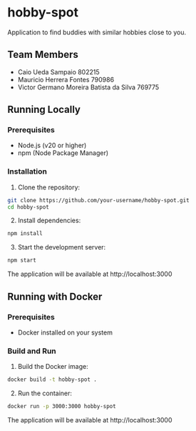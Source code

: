 # hobby-spot
Application to find buddies with similar hobbies close to you.

## Team Members
- Caio Ueda Sampaio 802215
- Mauricio Herrera Fontes 790986
- Victor Germano Moreira Batista da Silva 769775

## Running Locally

### Prerequisites
- Node.js (v20 or higher)
- npm (Node Package Manager)

### Installation
1. Clone the repository:
```bash
git clone https://github.com/your-username/hobby-spot.git
cd hobby-spot
```

2. Install dependencies:
```bash
npm install
```

3. Start the development server:
```bash
npm start
```

The application will be available at http://localhost:3000

## Running with Docker

### Prerequisites
- Docker installed on your system

### Build and Run
1. Build the Docker image:
```bash
docker build -t hobby-spot .
```

2. Run the container:
```bash
docker run -p 3000:3000 hobby-spot
```

The application will be available at http://localhost:3000

